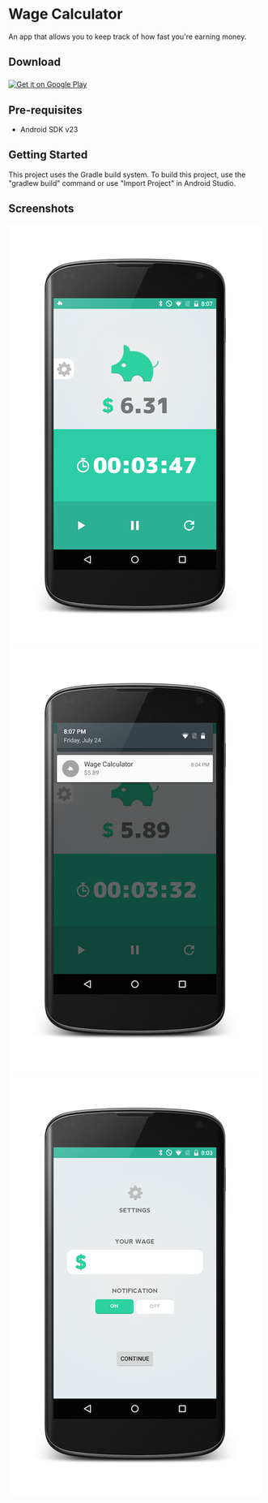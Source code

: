 # Wage Calculator

An app that allows you to keep track of how fast you're earning money.

Download
--------------

<a href="https://play.google.com/store/apps/details?id=com.payboy.brandon">
<img align="middle" alt="Get it on Google Play" src="http://steverichey.github.io/google-play-badge-svg/img/en_get.svg" />
</a>

Pre-requisites
--------------

- Android SDK v23

Getting Started
---------------

This project uses the Gradle build system. To build this project, use the
"gradlew build" command or use "Import Project" in Android Studio.

Screenshots
-----------

![Phone](screenshots/wage-1.png "Title screen")
![Phone](screenshots/wage-2.png "Difficulties")
![Phone](screenshots/wage-3.png "Game play")

